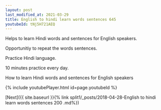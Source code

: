 ```yaml
---
layout: post
last_modified_at: 2021-03-29
title: English to hindi learn words sentences 645 
youtubeId: tNj5H721AEQ
---
```

 
 
Helps to learn Hindi words and sentences for English speakers.

Opportunitiy to repeat the words sentences. 

Practice Hindi language. 
 
10 minutes practice every day. 
 
How to learn Hindi words and sentences for English speakers 
 
{% include youtubePlayer.html id=page.youtubeId %}
 
 
[Next]({{ site.baseurl }}{% link  split1/_posts/2018-04-28-English to hindi learn words sentences 200 .md%})
 
